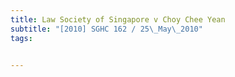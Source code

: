 ```yaml
---
title: Law Society of Singapore v Choy Chee Yean 
subtitle: "[2010] SGHC 162 / 25\_May\_2010"
tags:


---
```


